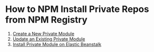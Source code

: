 # How to NPM Install Private Repos from NPM Registry

1. [Create a New Private Module](./create.md)
2. [Update an Existing Private Module](./create.md)
3. [Install Private Module on Elastic Beanstalk](./install.md)
